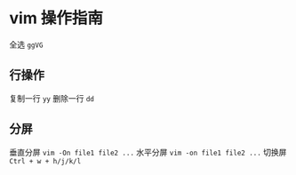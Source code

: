 vim 操作指南
===

全选 `ggVG`

行操作
---
复制一行 `yy`
删除一行 `dd`

分屏
---
垂直分屏 `vim -On file1 file2 ...`
水平分屏 `vim -on file1 file2 ...`
切换屏 `Ctrl + w + h/j/k/l`